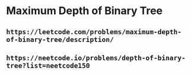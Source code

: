 # Maximum Depth of Binary Tree

## `https://leetcode.com/problems/maximum-depth-of-binary-tree/description/`

## `https://neetcode.io/problems/depth-of-binary-tree?list=neetcode150`
